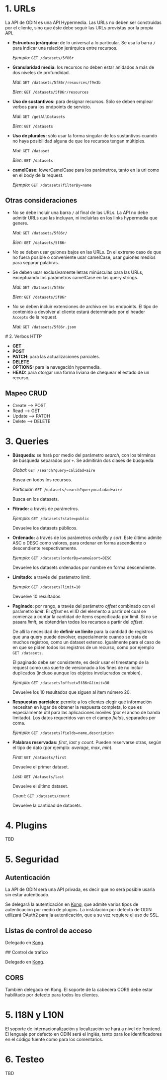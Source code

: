 # 1. URLs

La API de ODIN es una API Hypermedia. Las URLs no deben ser construidas por el cliente, sino que éste debe seguir las URLs provistas por la propia API.

- **Estructura jerárquica:** de lo universal a lo particular. Se usa la barra `/` para indicar una relación jerárquica entre recursos.

    *Ejemplo:* `GET /datasets/5f86r`
    
- **Granularidad media:** los recursos no deben estar anidados a más de dos niveles de profundidad.

    *Mal*: `GET /datasets/5f86r/resources/f9e3b`

    *Bien*: `GET /datasets/5f86r/resources`

- **Uso de sustantivos:** para designar recursos. Sólo se deben emplear verbos para los endpoints de servicio.

    *Mal*: `GET /getAllDatasets`

    *Bien*: `GET /datasets`  

- **Uso de plurales:** sólo usar la forma singular de los sustantivos cuando no haya posibilidad alguna de que los recursos tengan múltiples.

    *Mal*: `GET /dataset`

    *Bien*: `GET /datasets`  

- **camelCase:** lowerCamelCase para los parámetros, tanto en la url como en el body de la request.

    *Ejemplo*: `GET /datasets?filterBy=name`


## Otras consideraciones

- No se debe incluir una barra `/` al final de las URLs. La API no debe admitir URLs que las incluyan, ni incluirlas en los links hypermedia que genere.

    *Mal:* `GET /datasets/5f86r/`

    *Bien:* `GET /datasets/5f86r`
    

- No se deben usar guiones bajos en las URLs. En el extremo caso de que no fuera posible o conveniente usar camelCase, usar guiones medios para separar palabras.
  ​

- Se deben usar exclusivamente letras minúsculas para las URLs, exceptuando los parámetros camelCase en las query strings.

    *Mal:* `GET /Datasets/5f86r`

    *Bien:* `GET /datasets/5f86r`
    

- No se deben incluir extensiones de archivo en los endpoints. El tipo de contenido a devolver al cliente estará determinado por el header `Accepts` de la request.

    *Mal:* `GET /datasets/5f86r.json`
  

# 2. Verbos HTTP

- **GET**
- **POST**
- **PATCH**: para las actualizaciones parciales.
- **DELETE**
- **OPTIONS:** para la navegación hypermedia.
- **HEAD:** para otorgar una forma liviana de chequear el estado de un recurso.

## Mapeo CRUD

- Create —> POST
- Read —> GET
- Update —> PATCH
- Delete —> DELETE

# 3. Queries

- **Búsqueda:** se hará por medio del parámetro *search*, con los términos de búsqueda separados por `+`. Se admitirán dos clases de búsqueda:

    *Global:*  `GET /search?query=calidad+aire` 

    Busca en todos los recursos.

    *Particular:*  `GET /datasets/search?query=calidad+aire` 

    Busca en los datasets.


- **Fitrado:** a través de parámetros.

    *Ejemplo*: `GET /datasets?state=public`

    Devuelve los datasets públicos.


- **Ordenado:** a través de los parámetros *orderBy* y *sort*. Este último admite ASC o DESC como valores, para ordenar en forma ascendiente o descendiente respectivamente. 

    *Ejemplo*: `GET /datasets?orderBy=name&sort=DESC`

    Devuelve los datasets ordenados por nombre en forma descendiente.
    

- **Limitado:** a través del parámetro *limit*.

    *Ejemplo*: `GET /datasets?limit=10`

    Devuelve 10 resultados.


- **Paginado:** por rango, a través del parámetro *offset* combinado con el parámetro *limit*. El *offset* es el ID del elemento a partir del cual se comienza a contar la cantidad de ítems especificada por limit. Si no se pasara *limit*, se obtendrían todos los recursos a partir del *offset*. 

    De allí la necesidad de **definir un límite** para la cantidad de registros que una query puede devolver, especialmente cuando se trata de muchos registros, como un dataset extenso. Igualmente para el caso de en que se piden todos los registros de un recurso, como por ejemplo `GET /datasets`.

    El paginado debe ser consistente, es decir usar el timestamp de la request como una suerte de versionado a los fines de no incluir duplicados (incluso aunque los objetos involucrados cambien).

    *Ejemplo*: `GET /datasets?offset=5f86r&limit=30`

    Devuelve los 10 resultados que siguen al ítem número 20.
    

- **Respuestas parciales:** permite a los clientes elegir qué información necesitan en lugar de obtener la respuesta completa, lo que es especialmente útil para las aplicaciones móviles (por el ancho de banda limitado). Los datos requeridos van en el campo *fields*, separados por coma.

    *Ejemplo*: `GET /datasets?fields=name,description`


- **Palabras reservadas:** *first*, *last* y *count*. Pueden reservarse otras, según el tipo de dato (por ejemplo: *average*, *max*, *min*).

    *First:*  `GET /datasets/first`

    Devuelve el primer dataset. 

    *Last:*  `GET /datasets/last`

    Devuelve el último dataset. 

    *Count:*  `GET /datasets/count`

    Devuelve la cantidad de datasets. 
    

# 4. Plugins

TBD

# 5. Seguridad

## Autenticación

La API de ODIN será una API privada, es decir que no será posible usarla sin estar autenticado.

Se delegará la autenticación en [Kong](https://getkong.org/), que admite varios tipos de autenticación por medio de plugins. La instalación por defecto de ODIN utilizará OAuth2 para la autenticación, que a su vez requiere el uso de SSL.

## Listas de control de acceso

Delegado en [Kong](https://getkong.org/).

## Control de tráfico

Delegado en [Kong](https://getkong.org/).

## CORS

También delegado en Kong. El soporte de la cabecera CORS debe estar habilitado por defecto para todos los clientes.

# 5. I18N y L10N

El soporte de internacionalización y localización se hará a nivel de frontend. El lenguaje por defecto en ODIN será el inglés, tanto para los identificadores en el código fuente como para los comentarios.

# 6. Testeo

TBD